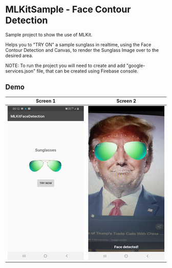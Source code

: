 # MLKitSample - Face Contour Detection

Sample project to show the use of MLKit.

Helps you to "TRY ON" a sample sunglass in realtime, using the Face Contour Detection and Canvas, to render the Sunglass Image over to the desired area.

NOTE: To run the project you will need to create and add "google-services.json" file, that can be created using Firebase console.

## Demo

|Screen 1  | Screen 2  |
| ------------- |:-------------:| 
| <img src="https://raw.githubusercontent.com/gauravk95/mlkitsample/master/demo/img1.jpg" width="270" height="480"> |<img src="https://raw.githubusercontent.com/gauravk95/mlkitsample/master/demo/img2.jpg" width="270" height="480">|
